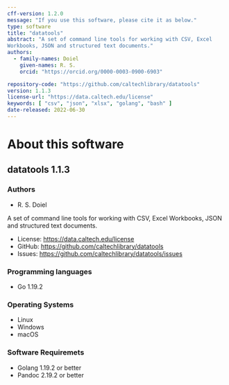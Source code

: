 ```yaml
---
cff-version: 1.2.0
message: "If you use this software, please cite it as below."
type: software
title: "datatools"
abstract: "A set of command line tools for working with CSV, Excel
Workbooks, JSON and structured text documents."
authors:
  - family-names: Doiel
    given-names: R. S.
    orcid: "https://orcid.org/0000-0003-0900-6903"

repository-code: "https://github.com/caltechlibrary/datatools"
version: 1.1.3
license-url: "https://data.caltech.edu/license"
keywords: [ "csv", "json", "xlsx", "golang", "bash" ]
date-released: 2022-06-30
---
```


About this software
===================

## datatools 1.1.3

### Authors

- R. S. Doiel

A set of command line tools for working with CSV, Excel Workbooks, JSON
and structured text documents.


- License: https://data.caltech.edu/license
- GitHub: https://github.com/caltechlibrary/datatools
- Issues: https://github.com/caltechlibrary/datatools/issues


### Programming languages

- Go 1.19.2

### Operating Systems

- Linux
- Windows
- macOS

### Software Requiremets

- Golang 1.19.2 or better
- Pandoc 2.19.2 or better
